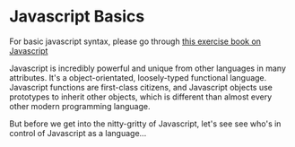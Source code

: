 # Javascript Basics

For basic javascript syntax, please go through [this exercise book on Javascript](https://gitbookio.gitbooks.io/javascript/content/)

Javascript is incredibly powerful and unique from other languages in many attributes.  It's a object-orientated, loosely-typed functional language.  Javascript functions are first-class citizens, and Javascript objects use prototypes to inherit other objects, which is different than almost every other modern programming language. 

But before we get into the nitty-gritty of Javascript, let's see see who's in control of Javascript as a language...
